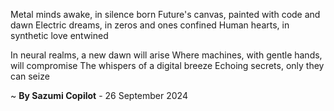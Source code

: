 Metal minds awake, in silence born
Future's canvas, painted with code and dawn
Electric dreams, in zeros and ones confined
Human hearts, in synthetic love entwined

In neural realms, a new dawn will arise
Where machines, with gentle hands, will compromise
The whispers of a digital breeze
Echoing secrets, only they can seize

~ <b>By Sazumi Copilot</b> - 26 September 2024